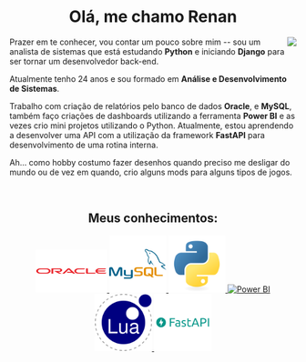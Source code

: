 <h1 align="center"> Olá, me chamo Renan </h1>
<img src="https://i.ibb.co/G0mksPj/68747470733a2f2f692e6962622e636f2f4a7953765434422f657a6769662d636f6d2d6769662d6d616b65722e676966-1.gif" align="right">
<!-- <img src="https://i.ibb.co/JySvT4B/ezgif-com-gif-maker.gif" align = "right"> -->
<!-- <img src="https://github.com/FredGaminha/FredGaminha/assets/129427797/9f525f46-6a2b-4779-8b20-718fb56f09fb" align = "right"> -->

<p align="left"> Prazer em te conhecer, vou contar um pouco sobre mim -- sou um analista de sistemas que está estudando <b>Python</b> e iniciando <b>Django</b> para ser tornar um desenvolvedor back-end.</p>
<p align="left"> Atualmente tenho 24 anos e sou formado em <b>Análise e Desenvolvimento de Sistemas</b>.</p>
<p align="left"> Trabalho com criação de relatórios pelo banco de dados <b>Oracle</b>, e <b>MySQL</b>, também faço criações de dashboards utilizando a ferramenta <b>Power BI</b> e as vezes crio mini projetos utilizando o Python. Atualmente, estou aprendendo a desenvolver uma API com a utilização da framework <b>FastAPI</b> para desenvolvimento de uma rotina interna.</p>
<p align="left"> Ah... como hobby costumo fazer desenhos quando preciso me desligar do mundo ou de vez em quando, crio alguns mods para alguns tipos de jogos.</p>

<br />

<h2 align = "center">Meus conhecimentos:</h2>
<p align = "center">
  <a href="https://www.oracle.com/" target="_blank" rel="noreferrer"> <img src="https://github.com/devicons/devicon/blob/master/icons/oracle/oracle-original.svg" alt="oracle" width="125" height="75"/> </a>
  <a href="https://www.mysql.com/" target="_blank" rel="noreferrer"> <img src="https://github.com/devicons/devicon/blob/master/icons/mysql/mysql-original-wordmark.svg" alt="MySQL" width="100" height="100" /> </a>
  <a href="https://www.python.org/" target="_blank" rel="noreferrer"> <img src="https://github.com/devicons/devicon/blob/master/icons/python/python-original.svg" alt="Python" width="100" height="100" /> </a>
  <a href="https://powerbi.microsoft.com/pt-br" target="_blank" rel="noreferrer"> <img src="https://upload.wikimedia.org/wikipedia/commons/thumb/c/cf/New_Power_BI_Logo.svg/630px-New_Power_BI_Logo.svg.png" alt="Power BI" width="100" height="100" /> </a>
  <a href="https://www.lua.org" target = "_blank" rel = "noreferrer"> <img src="https://github.com/devicons/devicon/blob/master/icons/lua/lua-original.svg" alt="Lua" width="100" height="100" /> </a>
  <a href="https://fastapi.tiangolo.com/" target = "_blank" rel = "noreferrer"> <img src = "https://github.com/devicons/devicon/blob/master/icons/fastapi/fastapi-original-wordmark.svg" alt = "FastAPI" width = "100" height = "100" /> </a>
</p>
